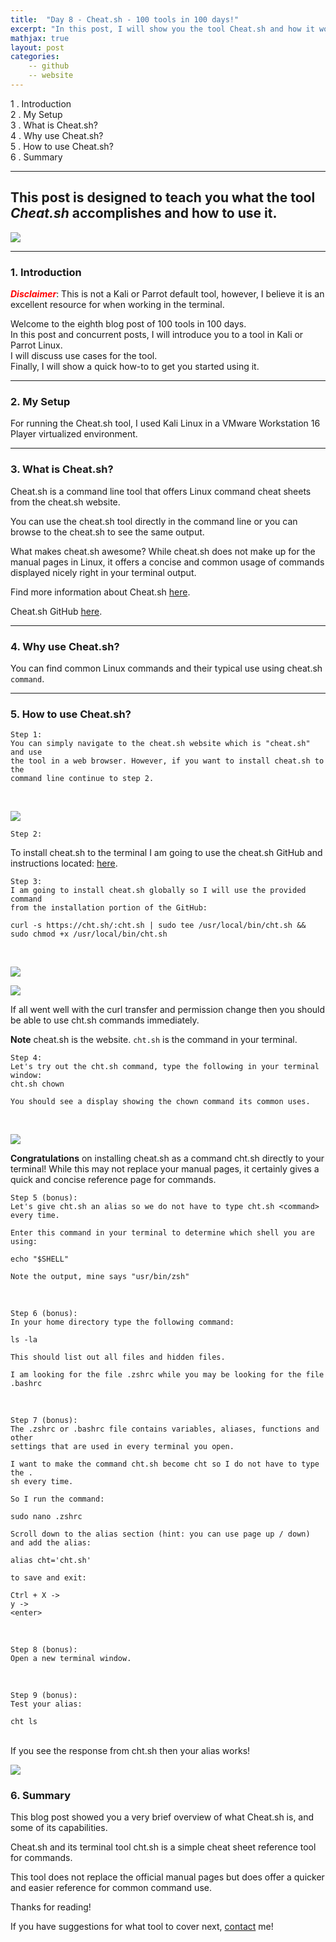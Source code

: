 ```yaml
---
title:  "Day 8 - Cheat.sh - 100 tools in 100 days!"
excerpt: "In this post, I will show you the tool Cheat.sh and how it works."
mathjax: true
layout: post
categories:
    -- github
    -- website
---
```


1 . Introduction
<br>
2 . My Setup
<br>
3 . What is Cheat.sh?
<br>
4 . Why use Cheat.sh?
<br>
5 . How to use Cheat.sh?
<br>
6 . Summary

---

## This post is designed to teach you what the tool *Cheat.sh* accomplishes and how to use it.

![](https://raw.githubusercontent.com/matthewomccorkle/matthewomccorkle.github.io/master/_posts/assets/100%20tools/cheat.sh/cheat1.PNG)

---

### 1. **Introduction**

<span style="color:red">***Disclaimer***</span>: This is not a Kali or Parrot default tool, however, I believe it is an excellent resource for when working in the terminal. 

Welcome to the eighth blog post of 100 tools in 100 days.<br> 
In this post and concurrent posts, I will introduce you to a tool in Kali or Parrot Linux. <br>
I will discuss use cases for the tool.<br> 
Finally, I will show a quick how-to to get you started using it. 

---

### 2. **My Setup**

For running the Cheat.sh tool, I used Kali Linux in a VMware Workstation 16 Player virtualized environment.

---

### 3. **What is Cheat.sh?**

Cheat.sh is a command line tool that offers Linux command cheat sheets from the cheat.sh website.

You can use the cheat.sh tool directly in the command line or you can browse to the cheat.sh to see the same output. 

What makes cheat.sh awesome?
While cheat.sh does not make up for the manual pages in Linux, it offers a concise and common usage of commands displayed nicely right in your terminal output. 

Find more information about Cheat.sh [here](https://cheat.sh/).

Cheat.sh GitHub [here](https://github.com/chubin/cheat.sh).

---

### 4. **Why use Cheat.sh?**

You can find common Linux commands and their typical use using cheat.sh `command`.

---

### 5. **How to use Cheat.sh?**

    Step 1: 
    You can simply navigate to the cheat.sh website which is "cheat.sh" and use 
    the tool in a web browser. However, if you want to install cheat.sh to the 
    command line continue to step 2.

<br>

![](https://raw.githubusercontent.com/matthewomccorkle/matthewomccorkle.github.io/master/_posts/assets/100%20tools/cheat.sh/cheat2.PNG)

    Step 2:

To install cheat.sh to the terminal I am going to use the cheat.sh GitHub and instructions located: [here](https://github.com/chubin/cheat.sh#installation).

    Step 3:
    I am going to install cheat.sh globally so I will use the provided command 
    from the installation portion of the GitHub:

    curl -s https://cht.sh/:cht.sh | sudo tee /usr/local/bin/cht.sh && sudo chmod +x /usr/local/bin/cht.sh

<br>

![](https://raw.githubusercontent.com/matthewomccorkle/matthewomccorkle.github.io/master/_posts/assets/100%20tools/cheat.sh/cheat4.png)

![](https://raw.githubusercontent.com/matthewomccorkle/matthewomccorkle.github.io/master/_posts/assets/100%20tools/cheat.sh/cheat3.png)

If all went well with the curl transfer and permission change then you should be able to use cht.sh commands immediately.

**Note** cheat.sh is the website. `cht.sh` is the command in your terminal. 

    Step 4:
    Let's try out the cht.sh command, type the following in your terminal window:
    cht.sh chown

    You should see a display showing the chown command its common uses.

<br>

![](https://raw.githubusercontent.com/matthewomccorkle/matthewomccorkle.github.io/master/_posts/assets/100%20tools/cheat.sh/cheat6.png)

**Congratulations** on installing cheat.sh as a command cht.sh directly to your terminal! While this may not replace your manual pages, it certainly gives a quick and concise reference page for commands. 

    Step 5 (bonus):
    Let's give cht.sh an alias so we do not have to type cht.sh <command> every time.

    Enter this command in your terminal to determine which shell you are using:

    echo "$SHELL"

    Note the output, mine says "usr/bin/zsh"

<br>

    Step 6 (bonus):
    In your home directory type the following command:

    ls -la

    This should list out all files and hidden files. 

    I am looking for the file .zshrc while you may be looking for the file .bashrc

<br>

    Step 7 (bonus):
    The .zshrc or .bashrc file contains variables, aliases, functions and other 
    settings that are used in every terminal you open. 

    I want to make the command cht.sh become cht so I do not have to type the .
    sh every time. 

    So I run the command:

    sudo nano .zshrc

    Scroll down to the alias section (hint: you can use page up / down) 
    and add the alias:

    alias cht='cht.sh' 

    to save and exit:

    Ctrl + X -> 
    y -> 
    <enter>

<br>

    Step 8 (bonus):
    Open a new terminal window.

<br>

    Step 9 (bonus):
    Test your alias:
    
    cht ls

<br>
If you see the response from cht.sh then your alias works!

![](https://raw.githubusercontent.com/matthewomccorkle/matthewomccorkle.github.io/master/_posts/assets/100%20tools/cheat.sh/cheat11.png)

### 6. **Summary**

This blog post showed you a very brief overview of what Cheat.sh is, and some of its capabilities.

Cheat.sh and its terminal tool cht.sh is a simple cheat sheet reference tool for commands.

This tool does not replace the official manual pages but does offer a quicker and easier reference for common command use. 

Thanks for reading!<br>

If you have suggestions for what tool to cover next, [contact](mailto:matthew.o.mccorkle@gmail.com) me!